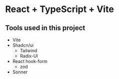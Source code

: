 # React + TypeScript + Vite

## Tools used in this project
  - Vite
  - Shadcn/ui
    - Tailwind
    - Radix-UI
  - React hook-form
    - zod
  - Sonner
  

